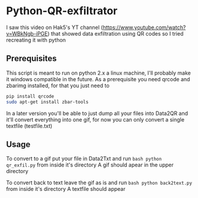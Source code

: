 # Python-QR-exfiltrator
I saw this video on Hak5's YT channel (https://www.youtube.com/watch?v=WBkNgb-iPGE) that showed data exfiltration using QR codes so I tried recreating it with python

## Prerequisites 
This script is meant to run on python 2.x a linux machine, I'll probably make it windows compatible in the future.
As a prerequisite you need qrcode and zbarimg installed, for that you just need to
```bash
pip install qrcode
sudo apt-get install zbar-tools
````
In a later version you'll be able to just dump all your files into Data2QR and it'll convert everything into one gif, for now you can only convert a single textfile (testfile.txt)

## Usage
To convert to a gif put your file in Data2Txt and run ```bash python qr_exfil.py``` from inside it's directory
A gif should apear in the upper directory

To convert back to text leave the gif as is and run ```bash python back2text.py``` from inside it's directory
A textfile should appear
